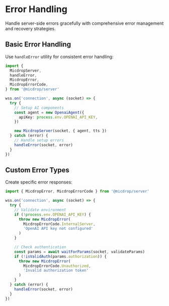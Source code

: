 # Error Handling

Handle server-side errors gracefully with comprehensive error management and recovery strategies.

## Basic Error Handling

Use `handleError` utility for consistent error handling:

```typescript
import {
  MicdropServer,
  handleError,
  MicdropError,
  MicdropErrorCode,
} from '@micdrop/server'

wss.on('connection', async (socket) => {
  try {
    // Setup AI components
    const agent = new OpenaiAgent({
      apiKey: process.env.OPENAI_API_KEY,
    })

    new MicdropServer(socket, { agent, tts })
  } catch (error) {
    // Handle setup errors
    handleError(socket, error)
  }
})
```

## Custom Error Types

Create specific error responses:

```typescript
import { MicdropError, MicdropErrorCode } from '@micdrop/server'

wss.on('connection', async (socket) => {
  try {
    // Validate environment
    if (!process.env.OPENAI_API_KEY) {
      throw new MicdropError(
        MicdropErrorCode.InternalServer,
        'OpenAI API key not configured'
      )
    }

    // Check authentication
    const params = await waitForParams(socket, validateParams)
    if (!isValidAuth(params.authorization)) {
      throw new MicdropError(
        MicdropErrorCode.Unauthorized,
        'Invalid authorization token'
      )
    }
  } catch (error) {
    handleError(socket, error)
  }
})
```
